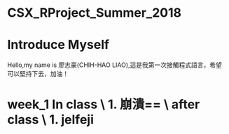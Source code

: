 # CSX_RProject_Summer_2018
# Introduce Myself
Hello,my name is 廖志豪(CHIH-HAO LIAO),這是我第一次接觸程式語言，希望可以堅持下去，加油！

<h1> week_1
	<b1> In class \
		1. 崩潰== \
	after class \
		1. jelfeji

